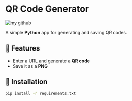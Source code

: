 # QR Code Generator
![my github](https://github.com/user-attachments/assets/cb33f22b-6f5c-4b30-a7de-aadfb5d9300c)

A simple **Python** app for generating and saving QR codes.

## 📌 Features
- Enter a URL and generate a **QR code**
- Save it as a **PNG**

## 🚀 Installation
```sh
pip install -r requirements.txt
